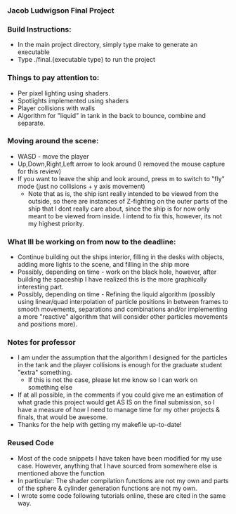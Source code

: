 ### Jacob Ludwigson Final Project


### Build Instructions:
- In the main project directory, simply type make to generate an executable
- Type ./final.{executable type} to run the project

### Things to pay attention to:
- Per pixel lighting using shaders.
- Spotlights implemented using shaders
- Player collisions with walls
- Algorithm for "liquid" in tank in the back to bounce, combine and separate.

### Moving around the scene:
- WASD - move the player
- Up,Down,Right,Left arrow to look around (I removed the mouse capture for this review)
- If you want to leave the ship and look around, press m to switch to "fly" mode (just no collisions + y axis movement)
    - Note that as is, the ship isnt really intended to be viewed from the outside, so there are instances of Z-fighting on the outer parts of the ship that I dont really care about, since the ship is for now only meant to be viewed from inside. I intend to fix this, however, its not my highest priority.

### What Ill be working on from now to the deadline:
- Continue building out the ships interior, filling in the desks with objects, adding more lights to the scene, and filling in the ship more
- Possibly, depending on time - work on the black hole, however, after building the spaceship I have realized this is the more graphically interesting part.
- Possibly, depending on time - Refining the liquid algorithm (possibly using linear/quad interpolation of particle positions in between frames to smooth movements, separations and combinations and/or implementing a more "reactive" algorithm that will consider other particles movements and positions more).

### Notes for professor
- I am under the assumption that the algorithm I designed for the particles in the tank and the player collisions is enough for the graduate student "extra" something. 
    - If this is not the case, please let me know so I can work on something else
- If at all possible, in the comments if you could give me an estimation of what grade this project would get AS IS on the final submission, so I have a measure of how I need to manage time for my other projects & finals, that would be awesome. 
- Thanks for the help with getting my makefile up-to-date!

### Reused Code
- Most of the code snippets I have taken have been modified for my use case. However, anything that I have sourced from somewhere else is mentioned above the function
- In particular: The shader compilation functions are not my own and parts of the sphere & cylinder generation functions are not my own.
- I wrote some code following tutorials online, these are cited in the same way. 